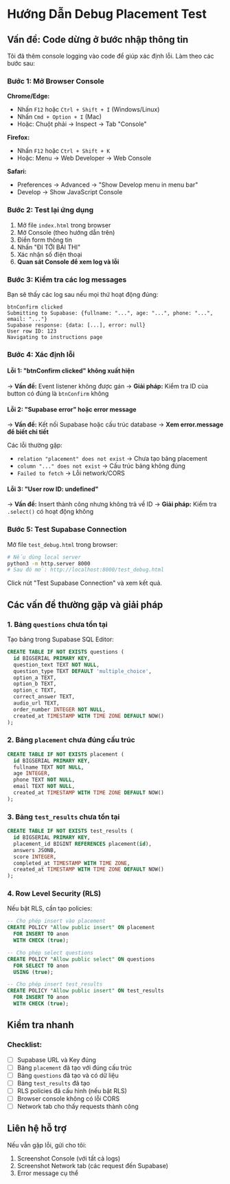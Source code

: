 # Hướng Dẫn Debug Placement Test

## Vấn đề: Code dừng ở bước nhập thông tin

Tôi đã thêm console logging vào code để giúp xác định lỗi. Làm theo các bước sau:

### Bước 1: Mở Browser Console

**Chrome/Edge:**
- Nhấn `F12` hoặc `Ctrl + Shift + I` (Windows/Linux)
- Nhấn `Cmd + Option + I` (Mac)
- Hoặc: Chuột phải → Inspect → Tab "Console"

**Firefox:**
- Nhấn `F12` hoặc `Ctrl + Shift + K`
- Hoặc: Menu → Web Developer → Web Console

**Safari:**
- Preferences → Advanced → "Show Develop menu in menu bar"
- Develop → Show JavaScript Console

### Bước 2: Test lại ứng dụng

1. Mở file `index.html` trong browser
2. Mở Console (theo hướng dẫn trên)
3. Điền form thông tin
4. Nhấn "ĐI TỚI BÀI THI"
5. Xác nhận số điện thoại
6. **Quan sát Console để xem log và lỗi**

### Bước 3: Kiểm tra các log messages

Bạn sẽ thấy các log sau nếu mọi thứ hoạt động đúng:

```
btnConfirm clicked
Submitting to Supabase: {fullname: "...", age: "...", phone: "...", email: "..."}
Supabase response: {data: [...], error: null}
User row ID: 123
Navigating to instructions page
```

### Bước 4: Xác định lỗi

#### Lỗi 1: "btnConfirm clicked" không xuất hiện
→ **Vấn đề:** Event listener không được gán
→ **Giải pháp:** Kiểm tra ID của button có đúng là `btnConfirm` không

#### Lỗi 2: "Supabase error" hoặc error message
→ **Vấn đề:** Kết nối Supabase hoặc cấu trúc database
→ **Xem error.message để biết chi tiết**

Các lỗi thường gặp:
- `relation "placement" does not exist` → Chưa tạo bảng placement
- `column "..." does not exist` → Cấu trúc bảng không đúng
- `Failed to fetch` → Lỗi network/CORS

#### Lỗi 3: "User row ID: undefined"
→ **Vấn đề:** Insert thành công nhưng không trả về ID
→ **Giải pháp:** Kiểm tra `.select()` có hoạt động không

### Bước 5: Test Supabase Connection

Mở file `test_debug.html` trong browser:

```bash
# Nếu dùng local server
python3 -m http.server 8000
# Sau đó mở: http://localhost:8000/test_debug.html
```

Click nút "Test Supabase Connection" và xem kết quả.

## Các vấn đề thường gặp và giải pháp

### 1. Bảng `questions` chưa tồn tại

Tạo bảng trong Supabase SQL Editor:

```sql
CREATE TABLE IF NOT EXISTS questions (
  id BIGSERIAL PRIMARY KEY,
  question_text TEXT NOT NULL,
  question_type TEXT DEFAULT 'multiple_choice',
  option_a TEXT,
  option_b TEXT,
  option_c TEXT,
  correct_answer TEXT,
  audio_url TEXT,
  order_number INTEGER NOT NULL,
  created_at TIMESTAMP WITH TIME ZONE DEFAULT NOW()
);
```

### 2. Bảng `placement` chưa đúng cấu trúc

```sql
CREATE TABLE IF NOT EXISTS placement (
  id BIGSERIAL PRIMARY KEY,
  fullname TEXT NOT NULL,
  age INTEGER,
  phone TEXT NOT NULL,
  email TEXT NOT NULL,
  created_at TIMESTAMP WITH TIME ZONE DEFAULT NOW()
);
```

### 3. Bảng `test_results` chưa tồn tại

```sql
CREATE TABLE IF NOT EXISTS test_results (
  id BIGSERIAL PRIMARY KEY,
  placement_id BIGINT REFERENCES placement(id),
  answers JSONB,
  score INTEGER,
  completed_at TIMESTAMP WITH TIME ZONE,
  created_at TIMESTAMP WITH TIME ZONE DEFAULT NOW()
);
```

### 4. Row Level Security (RLS)

Nếu bật RLS, cần tạo policies:

```sql
-- Cho phép insert vào placement
CREATE POLICY "Allow public insert" ON placement
  FOR INSERT TO anon
  WITH CHECK (true);

-- Cho phép select questions
CREATE POLICY "Allow public select" ON questions
  FOR SELECT TO anon
  USING (true);

-- Cho phép insert test_results
CREATE POLICY "Allow public insert" ON test_results
  FOR INSERT TO anon
  WITH CHECK (true);
```

## Kiểm tra nhanh

### Checklist:

- [ ] Supabase URL và Key đúng
- [ ] Bảng `placement` đã tạo với đúng cấu trúc
- [ ] Bảng `questions` đã tạo và có dữ liệu
- [ ] Bảng `test_results` đã tạo
- [ ] RLS policies đã cấu hình (nếu bật RLS)
- [ ] Browser console không có lỗi CORS
- [ ] Network tab cho thấy requests thành công

## Liên hệ hỗ trợ

Nếu vẫn gặp lỗi, gửi cho tôi:
1. Screenshot Console (với tất cả logs)
2. Screenshot Network tab (các request đến Supabase)
3. Error message cụ thể
